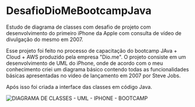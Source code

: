 # DesafioDioMeBootcampJava
Estudo de diagrama de classes com desafio de projeto com desenvolvimento do primeiro iPhone da Apple com consulta de vídeo de divulgação do mesmo em 2007.

Esse projeto foi feito no processo de capacitação do bootcamp JAva + Cloud + AWS produzido pela empresa "Dio.me". 
O projeto consiste em um desenvolvimento de UML do iPhone, onde de acordo com o meu conhecimento criei um diagrama básico contendo todas as funcionalidades básicas apresentadas no vídeo de lançamento em 2007 por Steve Jobs.

Após isso foi criada a interface das classes em código Java.


![DIAGRAMA DE CLASSES - UML - IPHONE - BOOTCAMP](https://github.com/MiguelCoelhoFarias/DesafioDioMeBootcampJava/assets/120602222/48252bf0-88e7-4cf2-a6ae-69bdec3d25c7)

